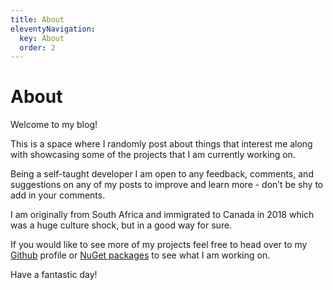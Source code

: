 ```yaml
---
title: About
eleventyNavigation:
  key: About
  order: 2
---
```


# About

Welcome to my blog!

This is a space where I randomly post about things that interest me along with showcasing some of the projects that I am currently working on.

Being a self-taught developer I am open to any feedback, comments, and suggestions on any of my posts to improve and learn more - don’t be shy to add in your comments.

I am originally from South Africa and immigrated to Canada in 2018 which was a huge culture shock, but in a good way for sure.

If you would like to see more of my projects feel free to head over to my [Github](https://github.com/rniemand) profile or [NuGet packages](/projects/) to see what I am working on.

Have a fantastic day!